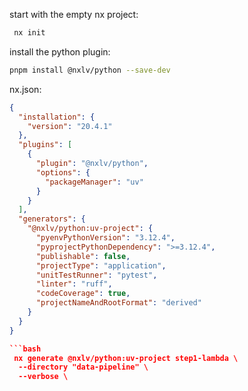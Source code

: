 start with the empty nx project:

```bash
 nx init 
 ```

 install the python plugin:

 ```bash
 pnpm install @nxlv/python --save-dev
 ```

nx.json:
```json
{
  "installation": {
    "version": "20.4.1"
  },
  "plugins": [
    {
      "plugin": "@nxlv/python",
      "options": {
        "packageManager": "uv"
      }
    }
  ],
  "generators": {
    "@nxlv/python:uv-project": {
      "pyenvPythonVersion": "3.12.4",
      "pyprojectPythonDependency": ">=3.12.4",
      "publishable": false,
      "projectType": "application",
      "unitTestRunner": "pytest",
      "linter": "ruff",
      "codeCoverage": true,
      "projectNameAndRootFormat": "derived"
    }
  }
}

```bash
 nx generate @nxlv/python:uv-project step1-lambda \
  --directory "data-pipeline" \
  --verbose \

 ```
